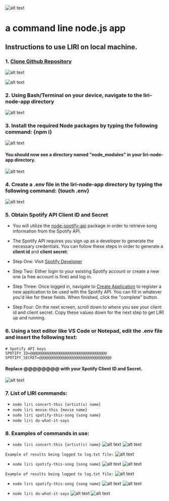 ![alt text](https://github.com/novakjason/liri-node-app/blob/master/images/LIRI.png "LIRI")
# a command line node.js app

## Instructions to use LIRI on local machine.
### 1. [Clone Github Repository](https://github.com/novakjason/liri-node-app)

![alt text](https://github.com/novakjason/liri-node-app/blob/master/images/clone1.png "clone github")

![alt text](https://github.com/novakjason/liri-node-app/blob/master/images/cli1.png "clone cli")


### 2. Using **Bash/Terminal** on your device, navigate to the liri-node-app directory

![alt text](https://github.com/novakjason/liri-node-app/blob/master/images/cli2.png "cd liri-node-app")


### 3. Install the required Node packages by typing the following command: **{npm i}**

![alt text](https://github.com/novakjason/liri-node-app/blob/master/images/npmi.png "npm i")

#### You should now see a directory named "node_modules" in your **liri-node-app** directory.

![alt text](https://github.com/novakjason/liri-node-app/blob/master/images/cli_nodemodules.png "node modules")


### 4. Create a **.env** file in the **liri-node-app** directory by typing the following command: **{touch .env}**

![alt text](https://github.com/novakjason/liri-node-app/blob/master/images/touch_env.png "touch .env")


### 5.  Obtain Spotify API Client ID and Secret

   * You will utilize the [node-spotify-api](https://www.npmjs.com/package/node-spotify-api) package in order to retrieve song information from the Spotify API.

   * The Spotify API requires you sign up as a developer to generate the necessary credentials. You can follow these steps in order to generate a **client id** and **client secret**:

   * Step One: Visit [Spotify Developer](https://developer.spotify.com/my-applications/#!/)

   * Step Two: Either login to your existing Spotify account or create a new one (a free account is fine) and log in.

   * Step Three: Once logged in, navigate to [Create Application](https://developer.spotify.com/my-applications/#!/applications/create) to register a new application to be used with the Spotify API. You can fill in whatever you'd like for these fields. When finished, click the "complete" button.

   * Step Four: On the next screen, scroll down to where you see your client id and client secret. Copy these values down for the next step to get LIRI up and running.


### 6. Using a text editor like VS Code or Notepad, edit the **.env** file and insert the following text: 

`# Spotify API keys                             `
`                                               `
`SPOTIFY_ID=@@@@@@@@@@@@@@@@@@@@@@@@@@@@@@@@@@  `
`SPOTIFY_SECRET=@@@@@@@@@@@@@@@@@@@@@@@@@@@@@@@@`

#### Replace @@@@@@@@ with your Spotify Client ID and Secret.  

![alt text](https://github.com/novakjason/liri-node-app/blob/master/images/env_editor.png "edit .env")


### 7. List of LIRI commands:
- `node liri concert-this {artist(s) name}`
- `node liri movie-this {movie name}`
- `node liri spotify-this-song {song name}`
- `node liri do-what-it-says`


### 8. Examples of commands in use:

- `node liri concert-this {artist(s) name}`
![alt text](https://github.com/novakjason/liri-node-app/blob/master/images/bandsintown_command.png "concert-this")
![alt text](https://github.com/novakjason/liri-node-app/blob/master/images/bandsintown_results.png "concert results")

`Example of results being logged to log.txt file:`
![alt text](https://github.com/novakjason/liri-node-app/blob/master/images/logging_example1.png "log.txt example")


- `node liri spotify-this-song {song name}`
![alt text](https://github.com/novakjason/liri-node-app/blob/master/images/omdb_command.png "movie-this")
![alt text](https://github.com/novakjason/liri-node-app/blob/master/images/omdb_results.png "omdb results")

`Example of results being logged to log.txt file:`
![alt text](https://github.com/novakjason/liri-node-app/blob/master/images/logging_example2.png "log.txt example 2")


- `node liri spotify-this-song {song name}`
![alt text](https://github.com/novakjason/liri-node-app/blob/master/images/spotify_command.png "spotify-this-song")
![alt text](https://github.com/novakjason/liri-node-app/blob/master/images/spotify_results.png "spotify results")


- `node liri do-what-it-says`
![alt text](https://github.com/novakjason/liri-node-app/blob/master/images/textfile_command.png "do-what-it-says")
![alt text](https://github.com/novakjason/liri-node-app/blob/master/images/textfile_results.png "text file results")